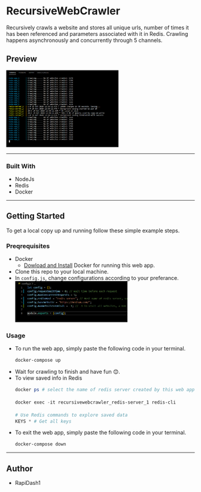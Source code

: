 # RecursiveWebCrawler

Recursively crawls a website and stores all unique urls, number of times it has been referenced and parameters associated with it in Redis. Crawling happens asynchronously and concurrently through 5 channels.

## Preview

<img src = "images/crawlerOutput.PNG" width = "300">

---

### Built With
- NodeJs
- Redis
- Docker

---

## Getting Started

To get a local copy up and running follow these simple example steps.

### Preqrequisites

- Docker   
    - [Dowload and Install](https://www.docker.com/products/docker-desktop) Docker for running this web app.
- Clone this repo to your local machine.
- In `config.js`, change configurations according to your preferance.
    <img src = "images/config.PNG" width = "300">

### Usage
- To run the web app, simply paste the following code in your terminal.
    ```bash
    docker-compose up
    ```
- Wait for crawling to finish and have fun 😊.
- To view saved info in Redis
    ```powershell
    docker ps # select the name of redis server created by this web app, something like this - recursivewebcrawler_redis-server_1

    docker exec -it recursivewebcrawler_redis-server_1 redis-cli

    # Use Redis commands to explore saved data
    KEYS * # Get all keys
    
    ```
- To exit the web app, simply paste the following code in your terminal.
    ```bash
    docker-compose down
    ```


---

## Author
- RapiDash1